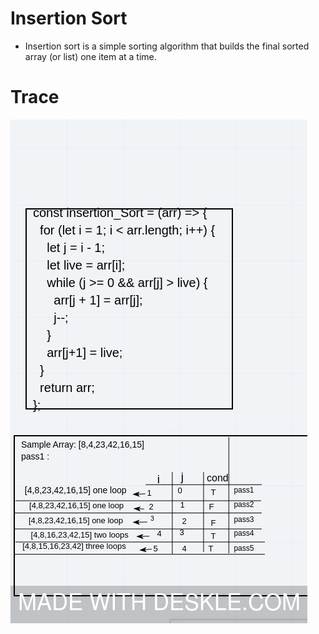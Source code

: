 # Insertion  Sort
- Insertion sort is a simple sorting algorithm that builds the final sorted array (or list) one item at a time. 

# Trace 
![check](../../../assets/blog1.jpeg)
